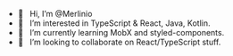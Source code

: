 - 👋 &nbsp; Hi, I’m @Merlinio
- 👀 &nbsp; I’m interested in TypeScript & React, Java, Kotlin.
- 🌱 &nbsp; I’m currently learning MobX and styled-components.
- 💞️ &nbsp; I’m looking to collaborate on React/TypeScript stuff.

<!---
Merlinio/Merlinio is a ✨ special ✨ repository because its `README.md` (this file) appears on your GitHub profile.
You can click the Preview link to take a look at your changes.
--->

